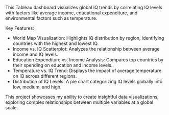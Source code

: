 This Tableau dashboard visualizes global IQ trends by correlating IQ levels with factors like average income, educational expenditure, and environmental factors such as temperature. 

Key Features:

- World Map Visualization: Highlights IQ distribution by region, identifying countries with the highest and lowest IQ.
- Income vs. IQ Scatterplot: Analyzes the relationship between average income and IQ levels.
- Education Expenditure vs. Income Analysis: Compares top countries by their spending on education and income levels.
- Temperature vs. IQ Trend: Displays the impact of average temperature on IQ across different regions.
- Distribution of IQ Levels: A pie chart categorizing IQ levels globally into low, medium, and high.
  
This project showcases my ability to create insightful data visualizations, exploring complex relationships between multiple variables at a global scale.
